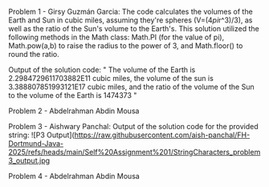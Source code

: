 Problem 1 - Girsy Guzmán Garcia:
The code calculates the volumes of the Earth and Sun in cubic miles, assuming they're spheres (V=(4*pi*r^3)/3), as well as the ratio
of the Sun's volume to the Earth's. This solution utilized the following methods in the Math class: Math.PI (for the value of pi), 
Math.pow(a,b) to raise the radius to the power of 3, and Math.floor() to round the ratio.

Output of the solution code:
"
The volume of the Earth is 2.2984729611703882E11 cubic miles, the volume of the sun is 3.388807851993121E17 cubic miles,
 and the ratio of the volume of the Sun to the volume of the Earth is 1474373 
"

Problem 2 - Abdelrahman Abdin Mousa

Problem 3 - Aishwary Panchal:
Output of the solution code for the provided string:
![P3 Output](https://raw.githubusercontent.com/aish-panchal/FH-Dortmund-Java-2025/refs/heads/main/Self%20Assignment%201/StringCharacters_problem3_output.jpg


Problem 4 - Abdelrahman Abdin Mousa
